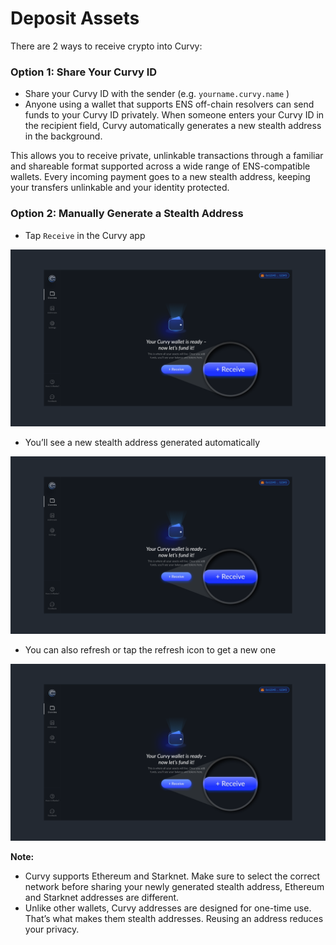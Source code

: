 # Deposit Assets

There are 2 ways to receive crypto into Curvy:

### Option 1: Share Your Curvy ID

- Share your Curvy ID with the sender (e.g. `yourname.curvy.name` )
- Anyone using a wallet that supports ENS off-chain resolvers can send funds to your Curvy ID privately.
When someone enters your Curvy ID in the recipient field, Curvy automatically generates a new stealth address in the background.

This allows you to receive private, unlinkable transactions through a familiar and shareable format supported across a wide range of ENS-compatible wallets. Every incoming payment goes to a new stealth address, keeping your transfers unlinkable and your identity protected.

### Option 2: Manually Generate a Stealth Address

- Tap `Receive` in the Curvy app

![Receive1](./public/images/receive1.png)
  
- You’ll see a new stealth address generated automatically

![Receive1](./public/images/receive1.png)
  
- You can also refresh or tap the refresh icon to get a new one

![Receive1](./public/images/receive1.png)

**Note:**  
- Curvy supports Ethereum and Starknet. Make sure to select the correct network before sharing your newly generated stealth address, Ethereum and Starknet addresses are different.  
- Unlike other wallets, Curvy addresses are designed for one-time use. That’s what makes them stealth addresses. Reusing an address reduces your privacy.

